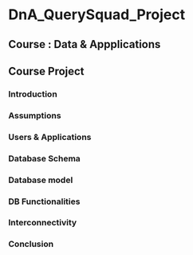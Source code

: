 # DnA_QuerySquad_Project

## Course : Data &amp; Appplications 
## Course Project

### Introduction

### Assumptions

### Users & Applications

### Database Schema

### Database model

### DB Functionalities

### Interconnectivity

### Conclusion
